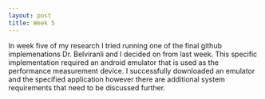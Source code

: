 ```yaml
---
layout: post
title: Week 5
---
```


In week five of my research I tried running one of the final github implemenations Dr. Belviranli and I decided on from last week. This specific implementation required an android emulator that is used as the performance measurement device. I successfully downloaded an emulator and the specified application however there are additional system requirements that need to be discussed further.
